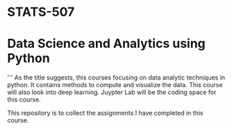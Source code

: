 # STATS-507
# Data Science and Analytics using Python
'''
As the title suggests, this courses focusing on data analytic techniques in python. It contains methods to compute and visualize the data. This course will also look into deep learning. Juypter Lab will be the coding space for this course.

This repository is to collect the assignments I have completed in this course.
